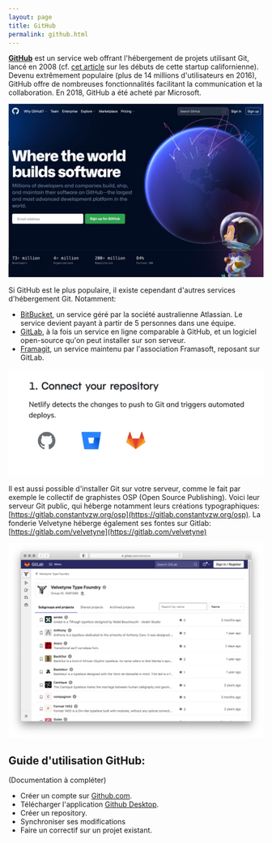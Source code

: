```yaml
---
layout: page
title: GitHub
permalink: github.html
---
```


**[GitHub](https://github.com/)** est un service web offrant l'hébergement de projets utilisant Git, lancé en 2008 (cf. [cet article](http://tom.preston-werner.com/2011/03/29/ten-lessons-from-githubs-first-year.html) sur les débuts de cette startup californienne). Devenu extrêmement populaire (plus de 14 millions d'utilisateurs en 2016), GitHub offre de nombreuses fonctionnalités facilitant la communication et la collaboration. En 2018, GitHub a été acheté par Microsoft.


![Page d'accueil de Github](img/websites/github-homepage.jpg)

Si GitHub est le plus populaire, il existe cependant d'autres services d'hébergement Git. Notamment: 

* [BitBucket](https://bitbucket.org), un service géré par la société australienne Atlassian. Le service devient payant à partir de 5 personnes dans une équipe.
* [GitLab](https://about.gitlab.com/gitlab-com/), à la fois un service en ligne comparable à GitHub, et un logiciel open-source qu'on peut installer sur son serveur.
* [Framagit](https://framagit.org), un service maintenu par l'association Framasoft, reposant sur GitLab.

![Netlify propose l'importation depuis les trois principaux hébergements Git](img/netlify-connect-repo.jpg)

Il est aussi possible d'installer Git sur votre serveur, comme le fait par exemple le collectif de graphistes OSP (Open Source Publishing). Voici leur serveur Git public, qui héberge notamment leurs créations typographiques: [https://gitlab.constantvzw.org/osp](https://gitlab.constantvzw.org/osp). La fonderie Velvetyne héberge également ses fontes sur Gitlab: [https://gitlab.com/velvetyne](https://gitlab.com/velvetyne)

![Page Gitlab de Velvetyne Type Foundry](img/websites/velvetyne-gitlab.jpg)

## Guide d'utilisation GitHub:

(Documentation à compléter)

- Créer un compte sur [Github.com](https://github.com/).
- Télécharger l'application [Github Desktop](https://desktop.github.com/).
- Créer un repository.
- Synchroniser ses modifications
- Faire un correctif sur un projet existant.